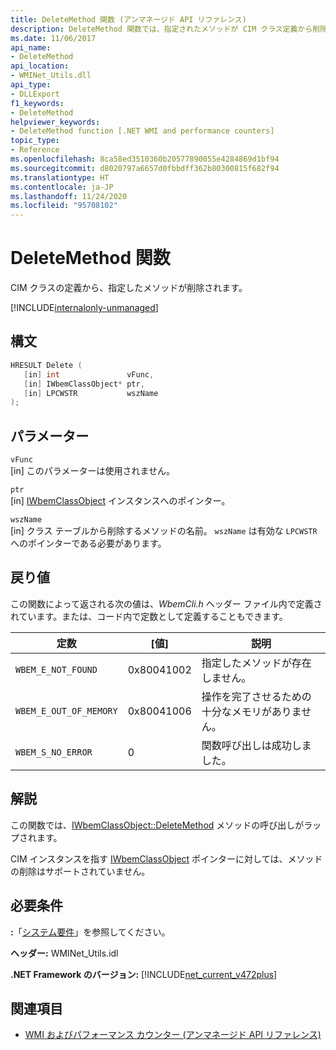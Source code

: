 ```yaml
---
title: DeleteMethod 関数 (アンマネージド API リファレンス)
description: DeleteMethod 関数では、指定されたメソッドが CIM クラス定義から削除されます。
ms.date: 11/06/2017
api_name:
- DeleteMethod
api_location:
- WMINet_Utils.dll
api_type:
- DLLExport
f1_keywords:
- DeleteMethod
helpviewer_keywords:
- DeleteMethod function [.NET WMI and performance counters]
topic_type:
- Reference
ms.openlocfilehash: 8ca58ed3510360b20577890055e4284869d1bf94
ms.sourcegitcommit: d8020797a6657d0fbbdff362b80300815f682f94
ms.translationtype: HT
ms.contentlocale: ja-JP
ms.lasthandoff: 11/24/2020
ms.locfileid: "95708102"
---
```

# <a name="deletemethod-function"></a>DeleteMethod 関数

CIM クラスの定義から、指定したメソッドが削除されます。

[!INCLUDE[internalonly-unmanaged](../../../../includes/internalonly-unmanaged.md)]

## <a name="syntax"></a>構文  
  
```cpp  
HRESULT Delete (
   [in] int               vFunc,
   [in] IWbemClassObject* ptr,
   [in] LPCWSTR           wszName
);
```  

## <a name="parameters"></a>パラメーター

`vFunc`  
[in] このパラメーターは使用されません。

`ptr`  
[in] [IWbemClassObject](/windows/desktop/api/wbemcli/nn-wbemcli-iwbemclassobject) インスタンスへのポインター。

`wszName`  
[in] クラス テーブルから削除するメソッドの名前。 `wszName` は有効な `LPCWSTR` へのポインターである必要があります。

## <a name="return-value"></a>戻り値

この関数によって返される次の値は、*WbemCli.h* ヘッダー ファイル内で定義されています。または、コード内で定数として定義することもできます。

|定数  |[値]  |説明  |
|---------|---------|---------|
| `WBEM_E_NOT_FOUND` | 0x80041002 | 指定したメソッドが存在しません。 |
| `WBEM_E_OUT_OF_MEMORY` | 0x80041006 | 操作を完了させるための十分なメモリがありません。 |
| `WBEM_S_NO_ERROR` | 0 | 関数呼び出しは成功しました。  |

## <a name="remarks"></a>解説

この関数では、[IWbemClassObject::DeleteMethod](/windows/desktop/api/wbemcli/nf-wbemcli-iwbemclassobject-deletemethod) メソッドの呼び出しがラップされます。

CIM インスタンスを指す [IWbemClassObject](/windows/desktop/api/wbemcli/nn-wbemcli-iwbemclassobject) ポインターに対しては、メソッドの削除はサポートされていません。

## <a name="requirements"></a>必要条件  

 **:**「[システム要件](../../get-started/system-requirements.md)」を参照してください。  
  
 **ヘッダー:** WMINet_Utils.idl  
  
 **.NET Framework のバージョン:** [!INCLUDE[net_current_v472plus](../../../../includes/net-current-v472plus.md)]  
  
## <a name="see-also"></a>関連項目

- [WMI およびパフォーマンス カウンター (アンマネージド API リファレンス)](index.md)
